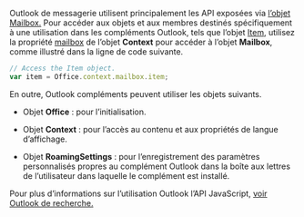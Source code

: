 Outlook de messagerie utilisent principalement les API exposées via [l’objet Mailbox.](/javascript/api/outlook/office.mailbox) Pour accéder aux objets et aux membres destinés spécifiquement à une utilisation dans les compléments Outlook, tels que l’objet [Item](../reference/objectmodel/preview-requirement-set/office.context.mailbox.item.md), utilisez la propriété [mailbox](../reference/objectmodel/preview-requirement-set/office.context.mailbox.md) de l’objet **Context** pour accéder à l’objet **Mailbox**, comme illustré dans la ligne de code suivante.

```js
// Access the Item object.
var item = Office.context.mailbox.item;

```

En outre, Outlook compléments peuvent utiliser les objets suivants.

-  Objet **Office** : pour l’initialisation.

-  Objet **Context** : pour l’accès au contenu et aux propriétés de langue d’affichage.

-  Objet **RoamingSettings** : pour l’enregistrement des paramètres personnalisés propres au complément Outlook dans la boîte aux lettres de l’utilisateur dans laquelle le complément est installé.

Pour plus d’informations sur l’utilisation Outlook l’API JavaScript, [voir Outlook de recherche.](../outlook/outlook-add-ins-overview.md)